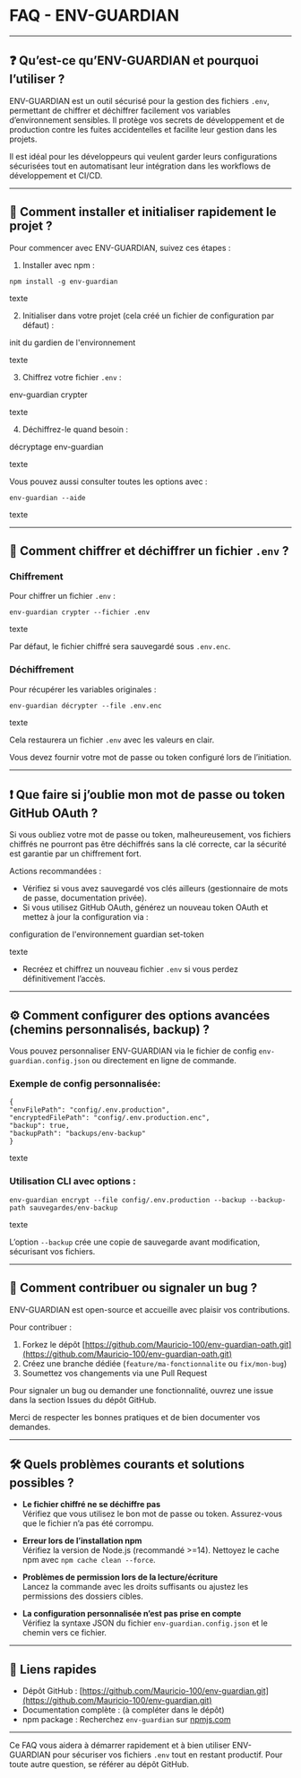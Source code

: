 # FAQ - ENV-GUARDIAN

---

## ❓ Qu’est-ce qu’ENV-GUARDIAN et pourquoi l’utiliser ?

ENV-GUARDIAN est un outil sécurisé pour la gestion des fichiers `.env`, permettant de chiffrer et déchiffrer facilement vos variables d’environnement sensibles. Il protège vos secrets de développement et de production contre les fuites accidentelles et facilite leur gestion dans les projets.

Il est idéal pour les développeurs qui veulent garder leurs configurations sécurisées tout en automatisant leur intégration dans les workflows de développement et CI/CD.

---

## 🚀 Comment installer et initialiser rapidement le projet ?

Pour commencer avec ENV-GUARDIAN, suivez ces étapes :

1. Installer avec npm :
```
npm install -g env-guardian
```
texte

2. Initialiser dans votre projet (cela créé un fichier de configuration par défaut) :

init du gardien de l'environnement

texte

3. Chiffrez votre fichier `.env` :

env-guardian crypter

texte

4. Déchiffrez-le quand besoin :

décryptage env-guardian

texte

Vous pouvez aussi consulter toutes les options avec :
```
env-guardian --aide
```
texte

---

## 🔐 Comment chiffrer et déchiffrer un fichier `.env` ?

### Chiffrement

Pour chiffrer un fichier `.env` :
```
env-guardian crypter --fichier .env
```
texte

Par défaut, le fichier chiffré sera sauvegardé sous `.env.enc`.

### Déchiffrement

Pour récupérer les variables originales :
```
env-guardian décrypter --file .env.enc
```
texte

Cela restaurera un fichier `.env` avec les valeurs en clair.

Vous devez fournir votre mot de passe ou token configuré lors de l’initiation.

---

## ❗ Que faire si j’oublie mon mot de passe ou token GitHub OAuth ?

Si vous oubliez votre mot de passe ou token, malheureusement, vos fichiers chiffrés ne pourront pas être déchiffrés sans la clé correcte, car la sécurité est garantie par un chiffrement fort.

Actions recommandées :  
- Vérifiez si vous avez sauvegardé vos clés ailleurs (gestionnaire de mots de passe, documentation privée).  
- Si vous utilisez GitHub OAuth, générez un nouveau token OAuth et mettez à jour la configuration via :

configuration de l'environnement guardian set-token

texte

- Recréez et chiffrez un nouveau fichier `.env` si vous perdez définitivement l’accès.

---

## ⚙️ Comment configurer des options avancées (chemins personnalisés, backup) ?

Vous pouvez personnaliser ENV-GUARDIAN via le fichier de config `env-guardian.config.json` ou directement en ligne de commande.

### Exemple de config personnalisée:
```
{
"envFilePath": "config/.env.production",
"encryptedFilePath": "config/.env.production.enc",
"backup": true,
"backupPath": "backups/env-backup"
}
```
texte

### Utilisation CLI avec options :
```
env-guardian encrypt --file config/.env.production --backup --backup-path sauvegardes/env-backup
```
texte

L’option `--backup` crée une copie de sauvegarde avant modification, sécurisant vos fichiers.

---

## 🤝 Comment contribuer ou signaler un bug ?

ENV-GUARDIAN est open-source et accueille avec plaisir vos contributions.

Pour contribuer :

1. Forkez le dépôt [https://github.com/Mauricio-100/env-guardian-oath.git](https://github.com/Mauricio-100/env-guardian-oath.git)  
2. Créez une branche dédiée (`feature/ma-fonctionnalite` ou `fix/mon-bug`)  
3. Soumettez vos changements via une Pull Request

Pour signaler un bug ou demander une fonctionnalité, ouvrez une issue dans la section Issues du dépôt GitHub.

Merci de respecter les bonnes pratiques et de bien documenter vos demandes.

---

## 🛠️ Quels problèmes courants et solutions possibles ?

- **Le fichier chiffré ne se déchiffre pas**  
  Vérifiez que vous utilisez le bon mot de passe ou token. Assurez-vous que le fichier n’a pas été corrompu.

- **Erreur lors de l’installation npm**  
  Vérifiez la version de Node.js (recommandé >=14). Nettoyez le cache npm avec `npm cache clean --force`.

- **Problèmes de permission lors de la lecture/écriture**  
  Lancez la commande avec les droits suffisants ou ajustez les permissions des dossiers cibles.

- **La configuration personnalisée n’est pas prise en compte**  
  Vérifiez la syntaxe JSON du fichier `env-guardian.config.json` et le chemin vers ce fichier.

---

## 🔗 Liens rapides

- Dépôt GitHub : [https://github.com/Mauricio-100/env-guardian.git](https://github.com/Mauricio-100/env-guardian.git)  
- Documentation complète : (à compléter dans le dépôt)  
- npm package : Recherchez `env-guardian` sur [npmjs.com](https://www.npmjs.com)

---

Ce FAQ vous aidera à démarrer rapidement et à bien utiliser ENV-GUARDIAN pour sécuriser vos fichiers `.env` tout en restant productif. Pour toute autre question, se référer au dépôt GitHub.

